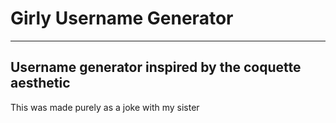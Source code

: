 # Girly Username Generator

---

## Username generator inspired by the coquette aesthetic 

This was made purely as a joke with my sister

